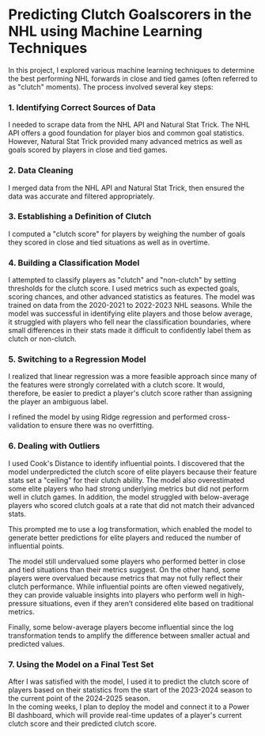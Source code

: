 # Predicting Clutch Goalscorers in the NHL using Machine Learning Techniques

In this project, I explored various machine learning techniques to determine the best performing NHL forwards in close and tied games (often referred to as "clutch" moments). The process involved several key steps:

### 1. Identifying Correct Sources of Data
I needed to scrape data from the NHL API and Natural Stat Trick. The NHL API offers a good foundation for player bios and common goal statistics. However, Natural Stat Trick provided many advanced metrics as well as goals scored by players in close and tied games.

### 2. Data Cleaning
I merged data from the NHL API and Natural Stat Trick, then ensured the data was accurate and filtered appropriately.

### 3. Establishing a Definition of Clutch
I computed a "clutch score" for players by weighing the number of goals they scored in close and tied situations as well as in overtime.

### 4. Building a Classification Model
I attempted to classify players as "clutch" and "non-clutch" by setting thresholds for the clutch score. I used metrics such as expected goals, scoring chances, and other advanced statistics as features. The model was trained on data from the 2020-2021 to 2022-2023 NHL seasons. While the model was successful in identifying elite players and those below average, it struggled with players who fell near the classification boundaries, where small differences in their stats made it difficult to confidently label them as clutch or non-clutch.

### 5. Switching to a Regression Model
I realized that linear regression was a more feasible approach since many of the features were strongly correlated with a clutch score. It would, therefore, be easier to predict a player's clutch score rather than assigning the player an ambiguous label.  

I refined the model by using Ridge regression and performed cross-validation to ensure there was no overfitting.

### 6. Dealing with Outliers
I used Cook's Distance to identify influential points. I discovered that the model underpredicted the clutch score of elite players because their feature stats set a "ceiling" for their clutch ability. The model also overestimated some elite players who had strong underlying metrics but did not perform well in clutch games. In addition, the model struggled with below-average players who scored clutch goals at a rate that did not match their advanced stats.  

This prompted me to use a log transformation, which enabled the model to generate better predictions for elite players and reduced the number of influential points. 

The model still undervalued some players who performed better in close and tied situations than their metrics suggest. On the other hand, some players were overvalued because metrics that may not fully reflect their clutch performance.  While influential points are often viewed negatively, they can provide valuable insights into players who perform well in high-pressure situations, even if they aren’t considered elite based on traditional metrics.

Finally, some below-average players become influential since the log transformation tends to amplify the difference between smaller actual and predicted values.

### 7. Using the Model on a Final Test Set
After I was satisfied with the model, I used it to predict the clutch score of players based on their statistics from the start of the 2023-2024 season to the current point of the 2024-2025 season.  
In the coming weeks, I plan to deploy the model and connect it to a Power BI dashboard, which will provide real-time updates of a player's current clutch score and their predicted clutch score.
